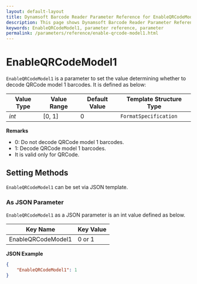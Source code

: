 ```yaml
---
layout: default-layout
title: Dynamsoft Barcode Reader Parameter Reference for EnableQRCodeModel1
description: This page shows Dynamsoft Barcode Reader Parameter Reference for EnableQRCodeModel1.
keywords: EnableQRCodeModel1, parameter reference, parameter
permalink: /parameters/reference/enable-qrcode-model1.html
---
```



# EnableQRCodeModel1 

`EnableQRCodeModel1` is a parameter to set the value determining whether to decode QRCode model 1 barcodes. It is defined as below:

| Value Type | Value Range | Default Value | Template Structure Type |
| ---------- | ----------- | ------------- | ----------------------- |
| *int* | [0, 1] | 0  | `FormatSpecification` |

**Remarks**

- 0: Do not decode QRCode model 1 barcodes.
- 1: Decode QRCode model 1 barcodes.
- It is valid only for QRCode.

## Setting Methods

`EnableQRCodeModel1` can be set via JSON template.

### As JSON Parameter

`EnableQRCodeModel1` as a JSON parameter is an int value defined as below.

| Key Name | Key Value |
| -------- | --------- |
| EnableQRCodeModel1 | 0 or 1 |

**JSON Example**

```json
{
    "EnableQRCodeModel1": 1
}
```
